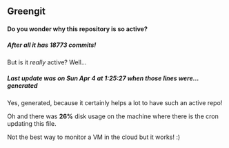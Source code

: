 ## Greengit

#### Do you wonder why this repository is so active?

##### After all it has 18773 commits!

But is it *really* active? Well...

##### Last update was on Sun Apr 4 at 1:25:27 when those lines were... generated

Yes, generated, because it certainly helps a lot to have such an active repo!

Oh and there was **26%** disk usage on the machine
where there is the cron updating this file.

Not the best way to monitor a VM in the cloud but it works! :)
